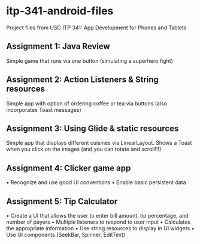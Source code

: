 # itp-341-android-files
Project files from USC ITP 341: App Development for Phones and Tablets


## Assignment 1: Java Review
Simple game that runs via one button (simulating a superhero fight)

## Assignment 2: Action Listeners & String resources
Simple app with option of ordering coffee or tea via buttons (also incorporates Toast messages)

## Assignment 3: Using Glide & static resources
Simple app that displays different cuisines via LinearLayout. Shows a Toast when you click on the images (and you can rotate and scroll!!!)

## Assignment 4: Clicker game app
• Recognize and use good UI conventions
• Enable basic persistent data

## Assignment 5: Tip Calculator
• Create a UI that allows the user to enter bill amount, tip percentage, and number of
payers
• Multiple listeners to respond to user input
• Calculates the appropriate information
• Use string resources to display in UI widgets
• Use UI components (SeekBar, Spinner, EditText)
